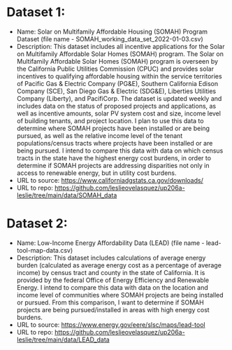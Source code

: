 # Dataset 1:
* Name: Solar on Multifamily Affordable Housing (SOMAH) Program Dataset (file name - SOMAH_working_data_set_2022-01-03.csv)
* Description: This dataset includes all incentive applications for the Solar on Multifamily Affordable Solar Homes (SOMAH) program. The Solar on Multifamily Affordable Solar Homes (SOMAH) program is overseen by the California Public Utilities Commission (CPUC) and provides solar incentives to
qualifying affordable housing within the service territories of Pacific Gas & Electric Company (PG&E), Southern California Edison Company (SCE), San Diego Gas & Electric (SDG&E), Liberties Utilities Company (Liberty), and PacifiCorp. The dataset is updated weekly and includes data on the status of proposed projects and applications, as well as incentive amounts, solar PV system cost and size, income level of building tenants, and project location. I plan to use this data to determine where SOMAH projects have been installed or are being pursued, as well as the relative income level of the tenant populations/census tracts where projects have been installed or are being pursued. I intend to compare this data with data on which census tracts in the state have the highest energy cost burdens, in order to determine if SOMAH projects are addressing disparities not only in access to renewable energy, but in utility cost burdens. 
* URL to source: https://www.californiadgstats.ca.gov/downloads/
* URL to repo: https://github.com/leslieovelasquez/up206a-leslie/tree/main/data/SOMAH_data

# Dataset 2:
* Name: Low-Income Energy Affordability Data (LEAD) (file name - lead-tool-map-data.csv)
* Description: This dataset includes calculations of average energy burden (calculated as average energy cost as a percentage of average income) by census tract and county in the state of California. It is provided by the federal Office of Energy Efficiency and Renewable Energy. I intend to compare this data with data on the location and income level of communities where SOMAH projects are being installed or pursued. From this comparison, I want to determine if SOMAH projects are being pursued/installed in areas with high energy cost burdens. 
* URL to source: https://www.energy.gov/eere/slsc/maps/lead-tool
* URL to repo: https://github.com/leslieovelasquez/up206a-leslie/tree/main/data/LEAD_data
